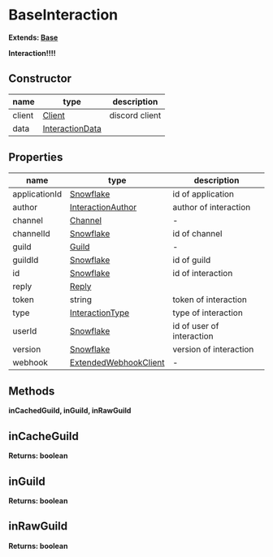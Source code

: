 # BaseInteraction  

**Extends: [Base](https://github.com/Mametaro-discord/discord-slash-commands-v12/blob/master/docs/classes/Base.md)**  
  
**Interaction!!!!**  

## Constructor  
name|type|description  
---|---|---  
client|[Client](https://discord.js.org/#/docs/main/v12/class/Client)|discord client  
data|[InteractionData](https://github.com/Mametaro-discord/discord-slash-commands-v12/blob/master/docs/types/InteractionData.md)

## Properties  
name|type|description  
---|---|---  
applicationId|[Snowflake](https://discord.js.org/#/docs/main/v12/typedef/Snowflake)|id of application  
author|[InteractionAuthor](https://github.com/Mametaro-discord/discord-slash-commands-v12/blob/master/docs/classes/InteractionAuthor.md)|author of interaction  
channel|[Channel](https://discord.js.org/#/docs/main/v12/class/Channel)|-  
channelId|[Snowflake](https://discord.js.org/#/docs/main/v12/typedef/Snowflake)|id of channel  
guild|[Guild](https://discord.js.org/#/docs/main/v12/class/Guild)|-  
guildId|[Snowflake](https://discord.js.org/#/docs/main/v12/typedef/Snowflake)|id of guild
id|[Snowflake](https://discord.js.org/#/docs/main/v12/typedef/Snowflake)|id of interaction  
reply|[Reply](https://github.com/Mametaro-discord/discord-slash-commands-v12/blob/master/docs/classes/Reply.md)
token|string|token of interaction  
type|[InteractionType](https://github.com/Mametaro-discord/discord-slash-commands-v12/blob/master/docs/types/InteractionType.md)|type of interaction  
userId|[Snowflake](https://discord.js.org/#/docs/main/v12/typedef/Snowflake)|id of user of interaction  
version|[Snowflake](https://discord.js.org/#/docs/main/v12/typedef/Snowflake)|version of interaction  
webhook|[ExtendedWebhookClient](https://github.com/Mametaro-discord/discord-slash-commands-v12/blob/master/docs/classes/ExtendedWebhookClient.md)|-  

## Methods  
**inCachedGuild, inGuild, inRawGuild**  
  
## inCacheGuild  
**Returns: boolean**  

## inGuild  
**Returns: boolean**  

## inRawGuild  
**Returns: boolean**